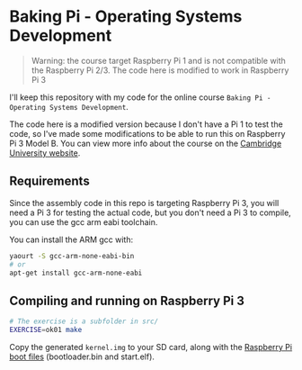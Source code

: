 # Baking Pi - Operating Systems Development

> Warning: the course target Raspberry Pi 1 and is not compatible with the Raspberry Pi 2/3. The code here is modified to work in Raspberry Pi 3

I'll keep this repository with my code for the online course `Baking Pi - Operating Systems Development`.

The code here is a modified version because I don't have a Pi 1 to test the code, so I've made some modifications to be able to run this on Raspberry Pi 3 Model B. You can view more info about the course on the [Cambridge University website](https://www.cl.cam.ac.uk/projects/raspberrypi/tutorials/os/).

## Requirements

Since the assembly code in this repo is targeting Raspberry Pi 3, you will need a Pi 3 for testing the actual code, but you don't need a Pi 3 to compile, you can use the gcc arm eabi toolchain.

You can install the ARM gcc with:

```bash
yaourt -S gcc-arm-none-eabi-bin
# or
apt-get install gcc-arm-none-eabi
```

## Compiling and running on Raspberry Pi 3

```bash
# The exercise is a subfolder in src/
EXERCISE=ok01 make
```

Copy the generated `kernel.img` to your SD card, along with the [Raspberry Pi boot files](https://github.com/raspberrypi/firmware/tree/master/boot) (bootloader.bin and start.elf).
